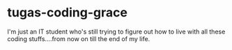# tugas-coding-grace
I'm just an IT student who's still trying to figure out how to live with all these coding stuffs....from now on till the end of my life.
